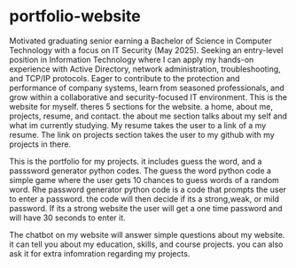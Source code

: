 # portfolio-website
Motivated graduating senior earning a Bachelor of Science in Computer Technology with a focus on IT Security (May 2025). 
Seeking an entry-level position in Information Technology where I can apply my hands-on
experience with Active Directory, network administration, troubleshooting, and
TCP/IP protocols. Eager to contribute to the protection and performance of
company systems, learn from seasoned professionals, and grow within a
collaborative and security-focused IT environment.
This is the website for myself. theres 5 sections for the website. a home, about me, projects, resume, and contact. the about me section talks about my self and what im currently studying. My resume takes the user to a link of a my resume. The link on projects section takes the user to my github with my projects in there.

This is the portfolio for my projects. it includes guess the word, and a passsword generator python  codes.
The guess the word python code a simple game where the user gets 10 chances to guess words of a random word.
Rhe password generator python code is a code that prompts the user to enter a password. the code will then decide if its a strong,weak, or mild password. If its a strong website the user will get a one time password and will have 30 seconds to enter it.

The chatbot on my website will answer simple questions about my website. it can tell you about my education, skills, and course projects. you can also ask it for extra infomration regarding my projects.
